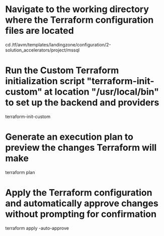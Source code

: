 # Navigate to the working directory where the Terraform configuration files are located
cd /tf/avm/templates/landingzone/configuration/2-solution_accelerators/project/mssql

# Run the Custom Terraform initialization script "terraform-init-custom" at location "/usr/local/bin" to set up the backend and providers
terraform-init-custom

# Generate an execution plan to preview the changes Terraform will make
terraform plan

# Apply the Terraform configuration and automatically approve changes without prompting for confirmation
terraform apply -auto-approve
